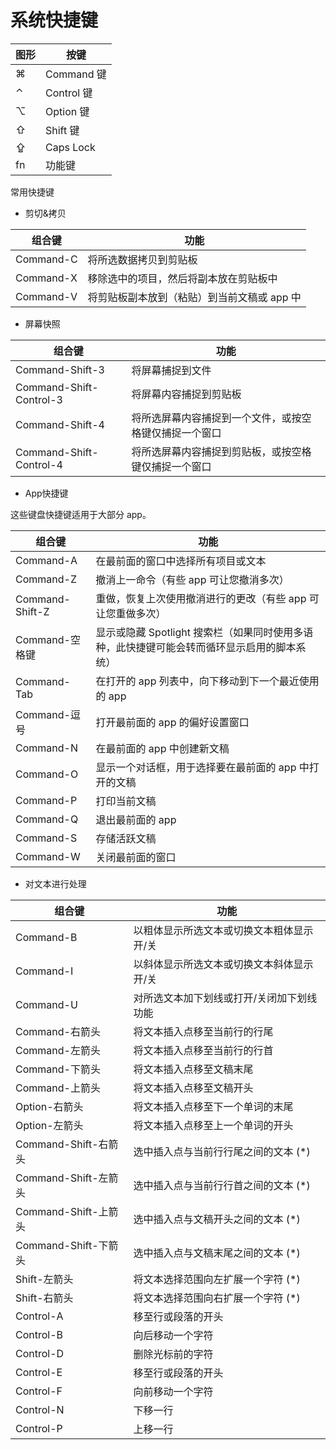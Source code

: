 # 系统快捷键



| 图形 | 按键       |
| ---- | ---------- |
| ⌘    | Command 键 |
| ⌃    | Control 键 |
| ⌥    | Option 键  |
| ⇧    | Shift 键   |
| ⇪    | Caps Lock  |
| fn   | 功能键     |



常用快捷键

- 剪切&拷贝

| 组合键    | 功能                                        |
| --------- | ------------------------------------------- |
| Command-C | 将所选数据拷贝到剪贴板                      |
| Command-X | 移除选中的项目，然后将副本放在剪贴板中      |
| Command-V | 将剪贴板副本放到（粘贴）到当前文稿或 app 中 |



- 屏幕快照

| 组合键                  | 功能                                                   |
| ----------------------- | ------------------------------------------------------ |
| Command-Shift-3         | 将屏幕捕捉到文件                                       |
| Command-Shift-Control-3 | 将屏幕内容捕捉到剪贴板                                 |
| Command-Shift-4         | 将所选屏幕内容捕捉到一个文件，或按空格键仅捕捉一个窗口 |
| Command-Shift-Control-4 | 将所选屏幕内容捕捉到剪贴板，或按空格键仅捕捉一个窗口   |



- App快捷键

这些键盘快捷键适用于大部分 app。



| 组合键          | 功能                                                         |
| --------------- | ------------------------------------------------------------ |
| Command-A       | 在最前面的窗口中选择所有项目或文本                           |
| Command-Z       | 撤消上一命令（有些 app 可让您撤消多次）                      |
| Command-Shift-Z | 重做，恢复上次使用撤消进行的更改（有些 app 可让您重做多次）  |
| Command-空格键  | 显示或隐藏 Spotlight 搜索栏（如果同时使用多语种，此快捷键可能会转而循环显示启用的脚本系统） |
| Command-Tab     | 在打开的 app 列表中，向下移动到下一个最近使用的 app          |
| Command-逗号    | 打开最前面的 app 的偏好设置窗口                              |
| Command-N       | 在最前面的 app 中创建新文稿                                  |
| Command-O       | 显示一个对话框，用于选择要在最前面的 app 中打开的文稿        |
| Command-P       | 打印当前文稿                                                 |
| Command-Q       | 退出最前面的 app                                             |
| Command-S       | 存储活跃文稿                                                 |
| Command-W       | 关闭最前面的窗口                                             |



- 对文本进行处理

| 组合键               | 功能                                      |
| -------------------- | ----------------------------------------- |
| Command-B            | 以粗体显示所选文本或切换文本粗体显示开/关 |
| Command-I            | 以斜体显示所选文本或切换文本斜体显示开/关 |
| Command-U            | 对所选文本加下划线或打开/关闭加下划线功能 |
| Command-右箭头       | 将文本插入点移至当前行的行尾              |
| Command-左箭头       | 将文本插入点移至当前行的行首              |
| Command-下箭头       | 将文本插入点移至文稿末尾                  |
| Command-上箭头       | 将文本插入点移至文稿开头                  |
| Option-右箭头        | 将文本插入点移至下一个单词的末尾          |
| Option-左箭头        | 将文本插入点移至上一个单词的开头          |
| Command-Shift-右箭头 | 选中插入点与当前行行尾之间的文本 (*)      |
| Command-Shift-左箭头 | 选中插入点与当前行行首之间的文本 (*)      |
| Command-Shift-上箭头 | 选中插入点与文稿开头之间的文本 (*)        |
| Command-Shift-下箭头 | 选中插入点与文稿末尾之间的文本 (*)        |
| Shift-左箭头         | 将文本选择范围向左扩展一个字符 (*)        |
| Shift-右箭头         | 将文本选择范围向右扩展一个字符 (*)        |
| Control-A            | 移至行或段落的开头                        |
| Control-B            | 向后移动一个字符                          |
| Control-D            | 删除光标前的字符                          |
| Control-E            | 移至行或段落的开头                        |
| Control-F            | 向前移动一个字符                          |
| Control-N            | 下移一行                                  |
| Control-P            | 上移一行                                  |

